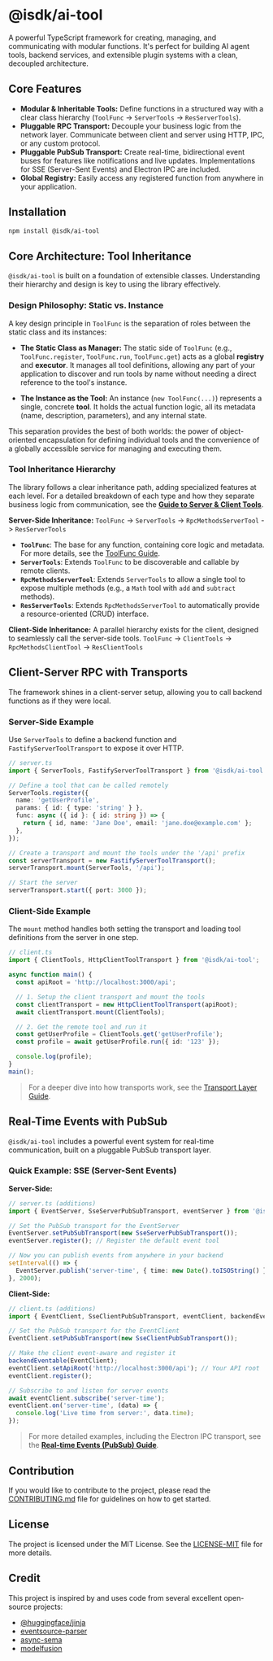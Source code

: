 # @isdk/ai-tool

A powerful TypeScript framework for creating, managing, and communicating with modular functions. It's perfect for building AI agent tools, backend services, and extensible plugin systems with a clean, decoupled architecture.

## Core Features

- **Modular & Inheritable Tools:** Define functions in a structured way with a clear class hierarchy (`ToolFunc` -> `ServerTools` -> `ResServerTools`).
- **Pluggable RPC Transport:** Decouple your business logic from the network layer. Communicate between client and server using HTTP, IPC, or any custom protocol.
- **Pluggable PubSub Transport:** Create real-time, bidirectional event buses for features like notifications and live updates. Implementations for SSE (Server-Sent Events) and Electron IPC are included.
- **Global Registry:** Easily access any registered function from anywhere in your application.

## Installation

```bash
npm install @isdk/ai-tool
```

## Core Architecture: Tool Inheritance

`@isdk/ai-tool` is built on a foundation of extensible classes. Understanding their hierarchy and design is key to using the library effectively.

### Design Philosophy: Static vs. Instance

A key design principle in `ToolFunc` is the separation of roles between the static class and its instances:

- **The Static Class as Manager:** The static side of `ToolFunc` (e.g., `ToolFunc.register`, `ToolFunc.run`, `ToolFunc.get`) acts as a global **registry** and **executor**. It manages all tool definitions, allowing any part of your application to discover and run tools by name without needing a direct reference to the tool's instance.

- **The Instance as the Tool:** An instance (`new ToolFunc(...)`) represents a single, concrete **tool**. It holds the actual function logic, all its metadata (name, description, parameters), and any internal state.

This separation provides the best of both worlds: the power of object-oriented encapsulation for defining individual tools and the convenience of a globally accessible service for managing and executing them.

### Tool Inheritance Hierarchy

The library follows a clear inheritance path, adding specialized features at each level. For a detailed breakdown of each type and how they separate business logic from communication, see the [**Guide to Server & Client Tools**](./docs/server_client_tools.md).

**Server-Side Inheritance:**
`ToolFunc` -> `ServerTools` -> `RpcMethodsServerTool` -> `ResServerTools`

- **`ToolFunc`**: The base for any function, containing core logic and metadata. For more details, see the [ToolFunc Guide](./docs/toolFunc.md).
- **`ServerTools`**: Extends `ToolFunc` to be discoverable and callable by remote clients.
- **`RpcMethodsServerTool`**: Extends `ServerTools` to allow a single tool to expose multiple methods (e.g., a `Math` tool with `add` and `subtract` methods).
- **`ResServerTools`**: Extends `RpcMethodsServerTool` to automatically provide a resource-oriented (CRUD) interface.

**Client-Side Inheritance:**
A parallel hierarchy exists for the client, designed to seamlessly call the server-side tools.
`ToolFunc` -> `ClientTools` -> `RpcMethodsClientTool` -> `ResClientTools`

## Client-Server RPC with Transports

The framework shines in a client-server setup, allowing you to call backend functions as if they were local.

### Server-Side Example

Use `ServerTools` to define a backend function and `FastifyServerToolTransport` to expose it over HTTP.

```typescript
// server.ts
import { ServerTools, FastifyServerToolTransport } from '@isdk/ai-tool';

// Define a tool that can be called remotely
ServerTools.register({
  name: 'getUserProfile',
  params: { id: { type: 'string' } },
  func: async ({ id }: { id: string }) => {
    return { id, name: 'Jane Doe', email: 'jane.doe@example.com' };
  },
});

// Create a transport and mount the tools under the '/api' prefix
const serverTransport = new FastifyServerToolTransport();
serverTransport.mount(ServerTools, '/api');

// Start the server
serverTransport.start({ port: 3000 });
```

### Client-Side Example

The `mount` method handles both setting the transport and loading tool definitions from the server in one step.

```typescript
// client.ts
import { ClientTools, HttpClientToolTransport } from '@isdk/ai-tool';

async function main() {
  const apiRoot = 'http://localhost:3000/api';

  // 1. Setup the client transport and mount the tools
  const clientTransport = new HttpClientToolTransport(apiRoot);
  await clientTransport.mount(ClientTools);

  // 2. Get the remote tool and run it
  const getUserProfile = ClientTools.get('getUserProfile');
  const profile = await getUserProfile.run({ id: '123' });

  console.log(profile);
}
main();
```

> For a deeper dive into how transports work, see the [Transport Layer Guide](./docs/transport.md).

## Real-Time Events with PubSub

`@isdk/ai-tool` includes a powerful event system for real-time communication, built on a pluggable PubSub transport layer.

### Quick Example: SSE (Server-Sent Events)

**Server-Side:**
```typescript
// server.ts (additions)
import { EventServer, SseServerPubSubTransport, eventServer } from '@isdk/ai-tool';

// Set the PubSub transport for the EventServer
EventServer.setPubSubTransport(new SseServerPubSubTransport());
eventServer.register(); // Register the default event tool

// Now you can publish events from anywhere in your backend
setInterval(() => {
  EventServer.publish('server-time', { time: new Date().toISOString() });
}, 2000);
```

**Client-Side:**
```typescript
// client.ts (additions)
import { EventClient, SseClientPubSubTransport, eventClient, backendEventable } from '@isdk/ai-tool';

// Set the PubSub transport for the EventClient
EventClient.setPubSubTransport(new SseClientPubSubTransport());

// Make the client event-aware and register it
backendEventable(EventClient);
eventClient.setApiRoot('http://localhost:3000/api'); // Your API root
eventClient.register();

// Subscribe to and listen for server events
await eventClient.subscribe('server-time');
eventClient.on('server-time', (data) => {
  console.log('Live time from server:', data.time);
});
```

> For more detailed examples, including the Electron IPC transport, see the [**Real-time Events (PubSub) Guide**](./docs/pubsub.md).

## Contribution

If you would like to contribute to the project, please read the [CONTRIBUTING.md](./CONTRIBUTING.md) file for guidelines on how to get started.

## License

The project is licensed under the MIT License. See the [LICENSE-MIT](./LICENSE-MIT) file for more details.

## Credit

This project is inspired by and uses code from several excellent open-source projects:

* [@huggingface/jinja](https://github.com/huggingface/huggingface.js)
* [eventsource-parser](https://github.com/rexxars/eventsource-parser)
* [async-sema](https://github.com/vercel/async-sema)
* [modelfusion](https://github.com/vercel/modelfusion)